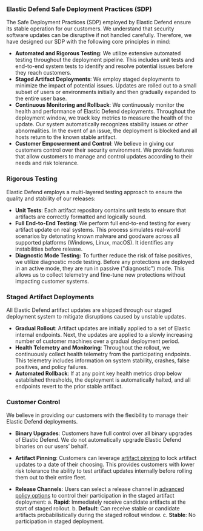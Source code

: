 ### Elastic Defend Safe Deployment Practices (SDP)

The Safe Deployment Practices (SDP) employed by Elastic Defend ensure its stable operation for our customers. We understand that security software updates can be disruptive if not handled carefully. Therefore, we have designed our SDP with the following core principles in mind:

- **Automated and Rigorous Testing**: We utilize extensive automated testing throughout the deployment pipeline. This includes unit tests and end-to-end system tests to identify and resolve potential issues before they reach customers.
- **Staged Artifact Deployments**: We employ staged deployments to minimize the impact of potential issues. Updates are rolled out to a small subset of users or environments initially and then gradually expanded to the entire user base.
- **Continuous Monitoring and Rollback**: We continuously monitor the health and performance of Elastic Defend deployments. Throughout the deployment window, we track key metrics to measure the health of the update. Our system automatically recognizes stability issues or other abnormalities. In the event of an issue, the deployment is blocked and all hosts return to the known stable artifact. 
- **Customer Empowerment and Control**: We believe in giving our customers control over their security environment. We provide features that allow customers to manage and control updates according to their needs and risk tolerance.

### Rigorous Testing
Elastic Defend employs a multi-layered testing approach to ensure the quality and stability of our releases:

- **Unit Tests**: Each artifact repository contains unit tests to ensure that artifacts are correctly formatted and logically sound.
- **Full End-to-End Testing**: We perform full end-to-end testing for every artifact update on real systems. This process simulates real-world scenarios by detonating known malware and goodware across all supported platforms (Windows, Linux, macOS). It identifies any instabilities before release.
- **Diagnostic Mode Testing:** To further reduce the risk of false positives, we utilize diagnostic mode testing. Before any protections are deployed in an active mode, they are run in passive ("diagnostic") mode. This allows us to collect telemetry and fine-tune new protections without impacting customer systems.

### Staged Artifact Deployments
All Elastic Defend artifact updates are shipped through our staged deployment system to mitigate disruptions caused by unstable updates.

- **Gradual Rollout**: Artifact updates are initially applied to a set of Elastic internal endpoints. Next, the updates are applied to a slowly increasing number of customer machines over a gradual deployment period.
- **Health Telemetry and Monitoring**: Throughout the rollout, we continuously collect health telemetry from the participating endpoints. This telemetry includes information on system stability, crashes, false positives, and policy failures.
- **Automated Rollback**: If at any point key health metrics drop below established thresholds, the deployment is automatically halted, and all endpoints revert to the prior stable artifact.

### Customer Control
We believe in providing our customers with the flexibility to manage their Elastic Defend deployments.

- **Binary Upgrades**: Customers have full control over all binary upgrades of Elastic Defend. We do not automatically upgrade Elastic Defend binaries on our users’ behalf.
- **Artifact Pinning**: Customers can leverage [artifact pinning](https://www.elastic.co/docs/solutions/security/configure-elastic-defend/configure-updates-for-protection-artifacts) to lock artifact updates to a date of their choosing. This provides customers with lower risk tolerance the ability to test artifact updates internally before rolling them out to their entire fleet.

- **Release Channels**: Users can select a release channel in [advanced policy options](https://www.elastic.co/docs/reference/security/defend-advanced-settings) to control their participation in the staged artifact deployment:
  a. **Rapid**: Immediately receive candidate artifacts at the start of staged rollout.
  b. **Default**: Can receive stable or candidate artifacts probabilistically during the staged rollout window.
  c. **Stable**: No participation in staged deployment.
